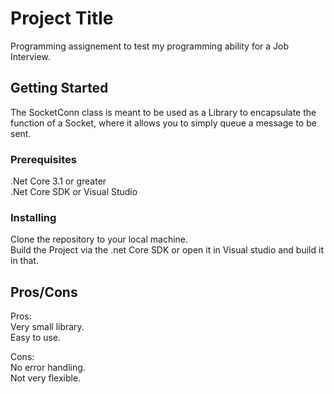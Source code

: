 # Project Title

Programming assignement to test my programming ability for a Job Interview.

## Getting Started

The SocketConn class is meant to be used as a Library to encapsulate the function of a Socket, where it allows you to simply queue a message to be sent.

### Prerequisites

.Net Core 3.1 or greater  
.Net Core SDK or Visual Studio


### Installing

Clone the repository to your local machine.  
Build the Project via the .net Core SDK or open it in Visual studio and build it in that.


## Pros/Cons

Pros:  
Very small library.  
Easy to use.  

Cons:  
No error handling.  
Not very flexible.  
